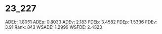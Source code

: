 # 23_227

ADEb: 1.8061
ADEp: 0.8033
ADEv: 2.183
FDEb: 3.4582
FDEp: 1.5336
FDEv: 3.91
Rank: 843
WSADE: 1.2999
WSFDE: 2.4323